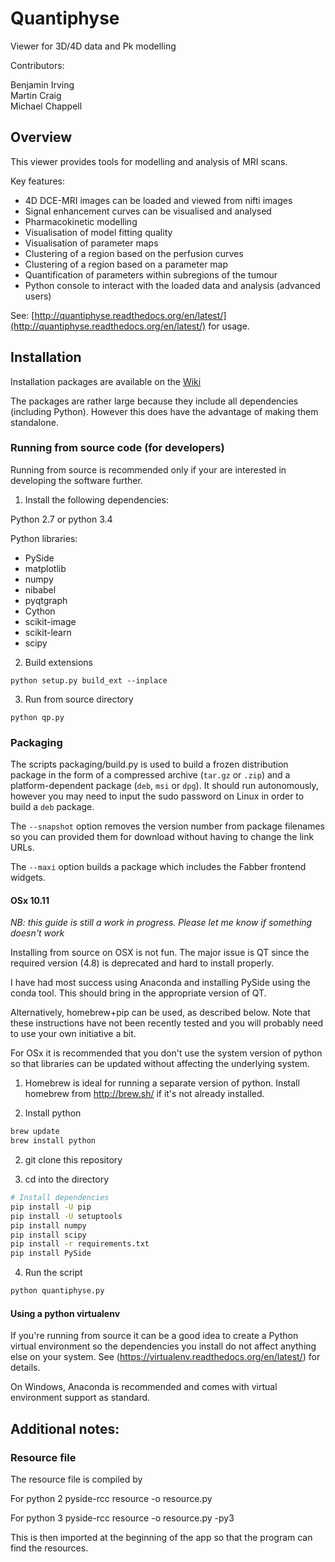 # Quantiphyse

Viewer for 3D/4D data and Pk modelling

Contributors:

Benjamin Irving  
Martin Craig  
Michael Chappell

## Overview
This viewer provides tools for modelling and analysis of MRI scans. 

Key features:
- 4D DCE-MRI images can be loaded and viewed from nifti images
- Signal enhancement curves can be visualised and analysed
- Pharmacokinetic modelling
- Visualisation of model fitting quality
- Visualisation of parameter maps
- Clustering of a region based on the perfusion curves
- Clustering of a region based on a parameter map
- Quantification of parameters within subregions of the tumour
- Python console to interact with the loaded data and analysis (advanced users)

See:
[http://quantiphyse.readthedocs.org/en/latest/](http://quantiphyse.readthedocs.org/en/latest/) for usage.

## Installation

Installation packages are available on the [Wiki](https://ibme-gitcvs.eng.ox.ac.uk/quantiphyse/quantiphyse/wikis/home)

The packages are rather large because they include all dependencies (including Python). However this
does have the advantage of making them standalone.

### Running from source code (for developers)

Running from source is recommended only if your are interested in developing the software further.

1. Install the following dependencies:

Python 2.7 or python 3.4

Python libraries:
- PySide
- matplotlib
- numpy 
- nibabel
- pyqtgraph
- Cython
- scikit-image
- scikit-learn
- scipy

2. Build extensions

`python setup.py build_ext --inplace`

3. Run from source directory

`python qp.py`

### Packaging

The scripts packaging/build.py is used to build a frozen distribution package in the form of a compressed archive (`tar.gz` or `.zip`) and a platform-dependent package (`deb`, `msi` or `dpg`). It should run autonomously, however you may need to input the sudo password on Linux in order to build a `deb` package. 

The `--snapshot` option removes the version number from package filenames so you can provided them for download without having to change the link URLs.

The `--maxi` option builds a package which includes the Fabber frontend widgets.

#### OSx 10.11

*NB: this guide is still a work in progress. Please let me know if something doesn't work*

Installing from source on OSX is not fun. The major issue is QT since the required version (4.8) is 
deprecated and hard to install properly. 

I have had most success using Anaconda and installing PySide using the conda tool. This should bring in the appropriate version of QT.

Alternatively, homebrew+pip can be used, as described below. Note that these instructions have not been
recently tested and you will probably need to use your own initiative a bit.

For OSx it is recommended that you don't use the system version of python so that libraries can be updated without
affecting the underlying system. 

1) Homebrew is ideal for running a separate version of python. Install homebrew from http://brew.sh/ if it's not 
already installed. 

2) Install python
```bash
brew update
brew install python
```

2) git clone this repository

3) cd into the directory

```bash
# Install dependencies
pip install -U pip
pip install -U setuptools
pip install numpy 
pip install scipy
pip install -r requirements.txt
pip install PySide
```

4) Run the script
```bash
python quantiphyse.py
```

#### Using a python virtualenv

If you're running from source it can be a good idea to create a Python virtual environment so the
dependencies you install do not affect anything else on your system. See (https://virtualenv.readthedocs.org/en/latest/) for details.

On Windows, Anaconda is recommended and comes with virtual environment support as standard.

## Additional notes:

### Resource file

The resource file is compiled by

For python 2
pyside-rcc resource -o resource.py

For python 3
pyside-rcc resource -o resource.py -py3

This is then imported at the beginning of the app so that the program can find the resources. 

